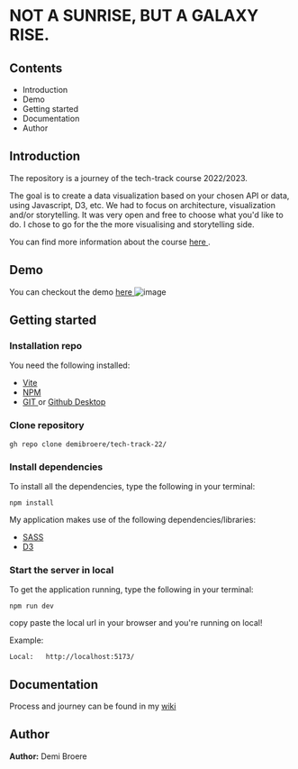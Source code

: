 # NOT A SUNRISE, BUT A GALAXY RISE.

## Contents 
- Introduction
- Demo
- Getting started
- Documentation
- Author


## Introduction
The repository is a journey of the tech-track course 2022/2023.

The goal is to create a data visualization based on your chosen API or data, using Javascript, D3, etc. We had to focus on architecture, visualization and/or storytelling. It was very open and free to choose what you'd like to do. I chose to go for the the more visualising and storytelling side. 

You can find more information about the course [ here ](https://github.com/cmda-tt/course-22-23).

## Demo

You can checkout the demo [ here ](https://tech-track-22.vercel.app/)
![image](https://user-images.githubusercontent.com/90050856/204860004-172ad625-5073-4ec8-8bd0-d6495a205ec3.png)

## Getting started

### Installation repo

You need the following installed:
- [ Vite ](https://vitejs.dev/)
- [ NPM ](https://docs.npmjs.com/)
- [ GIT ](https://git-scm.com/downloads) or [ Github Desktop ](https://desktop.github.com/)

### Clone repository
```
gh repo clone demibroere/tech-track-22/
```

### Install dependencies
To install all the dependencies, type the following in your terminal:

```
npm install
```

My application makes use of the following dependencies/libraries:
- [ SASS ](https://sass-lang.com/install)
- [ D3 ](https://www.npmjs.com/package/d3)

### Start the server in local
To get the application running, type the following in your terminal:

```
npm run dev
```

copy paste the local url in your browser and you're running on local!

Example:
```
Local:   http://localhost:5173/
```

## Documentation 
Process and journey can be found in my [ wiki ](https://github.com/demibroere/tech-track-22/wiki)

## Author
**Author:** Demi Broere
